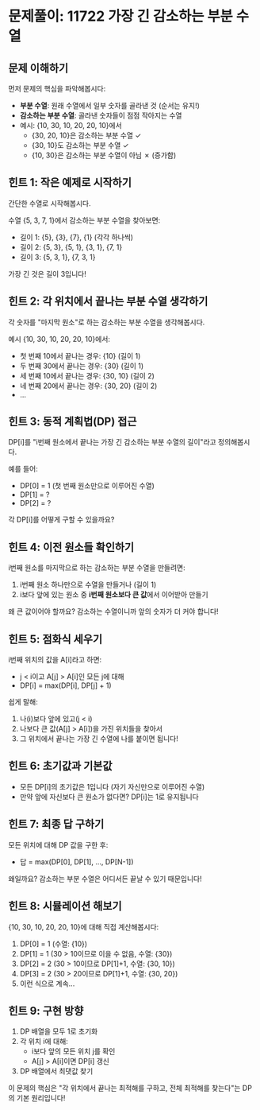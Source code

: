 # 문제풀이: 11722 가장 긴 감소하는 부분 수열

## 문제 이해하기

먼저 문제의 핵심을 파악해봅시다:

- **부분 수열**: 원래 수열에서 일부 숫자를 골라낸 것 (순서는 유지!)
- **감소하는 부분 수열**: 골라낸 숫자들이 점점 작아지는 수열
- 예시: {10, 30, 10, 20, 20, 10}에서
  - {30, 20, 10}은 감소하는 부분 수열 ✓
  - {30, 10}도 감소하는 부분 수열 ✓
  - {10, 30}은 감소하는 부분 수열이 아님 ✗ (증가함)

## 힌트 1: 작은 예제로 시작하기

간단한 수열로 시작해봅시다.

수열 {5, 3, 7, 1}에서 감소하는 부분 수열을 찾아보면:
- 길이 1: {5}, {3}, {7}, {1} (각각 하나씩)
- 길이 2: {5, 3}, {5, 1}, {3, 1}, {7, 1}
- 길이 3: {5, 3, 1}, {7, 3, 1}

가장 긴 것은 길이 3입니다!

## 힌트 2: 각 위치에서 끝나는 부분 수열 생각하기

각 숫자를 "마지막 원소"로 하는 감소하는 부분 수열을 생각해봅시다.

예시 {10, 30, 10, 20, 20, 10}에서:
- 첫 번째 10에서 끝나는 경우: {10} (길이 1)
- 두 번째 30에서 끝나는 경우: {30} (길이 1)
- 세 번째 10에서 끝나는 경우: {30, 10} (길이 2)
- 네 번째 20에서 끝나는 경우: {30, 20} (길이 2)
- ...

## 힌트 3: 동적 계획법(DP) 접근

DP[i]를 "i번째 원소에서 끝나는 가장 긴 감소하는 부분 수열의 길이"라고 정의해봅시다.

예를 들어:
- DP[0] = 1 (첫 번째 원소만으로 이루어진 수열)
- DP[1] = ?
- DP[2] = ?

각 DP[i]를 어떻게 구할 수 있을까요?

## 힌트 4: 이전 원소들 확인하기

i번째 원소를 마지막으로 하는 감소하는 부분 수열을 만들려면:

1. i번째 원소 하나만으로 수열을 만들거나 (길이 1)
2. i보다 앞에 있는 원소 중 **i번째 원소보다 큰 값**에서 이어받아 만들기

왜 큰 값이어야 할까요? 감소하는 수열이니까 앞의 숫자가 더 커야 합니다!

## 힌트 5: 점화식 세우기

i번째 위치의 값을 A[i]라고 하면:

- j < i이고 A[j] > A[i]인 모든 j에 대해
- DP[i] = max(DP[i], DP[j] + 1)

쉽게 말해:
1. 나(i)보다 앞에 있고(j < i)
2. 나보다 큰 값(A[j] > A[i])을 가진 위치들을 찾아서
3. 그 위치에서 끝나는 가장 긴 수열에 나를 붙이면 됩니다!

## 힌트 6: 초기값과 기본값

- 모든 DP[i]의 초기값은 1입니다 (자기 자신만으로 이루어진 수열)
- 만약 앞에 자신보다 큰 원소가 없다면? DP[i]는 1로 유지됩니다

## 힌트 7: 최종 답 구하기

모든 위치에 대해 DP 값을 구한 후:
- 답 = max(DP[0], DP[1], ..., DP[N-1])

왜일까요? 감소하는 부분 수열은 어디서든 끝날 수 있기 때문입니다!

## 힌트 8: 시뮬레이션 해보기

{10, 30, 10, 20, 20, 10}에 대해 직접 계산해봅시다:

1. DP[0] = 1 (수열: {10})
2. DP[1] = 1 (30 > 10이므로 이을 수 없음, 수열: {30})
3. DP[2] = 2 (30 > 10이므로 DP[1]+1, 수열: {30, 10})
4. DP[3] = 2 (30 > 20이므로 DP[1]+1, 수열: {30, 20})
5. 이런 식으로 계속...

## 힌트 9: 구현 방향

1. DP 배열을 모두 1로 초기화
2. 각 위치 i에 대해:
   - i보다 앞의 모든 위치 j를 확인
   - A[j] > A[i]이면 DP[i] 갱신
3. DP 배열에서 최댓값 찾기

이 문제의 핵심은 "각 위치에서 끝나는 최적해를 구하고, 전체 최적해를 찾는다"는 DP의 기본 원리입니다!